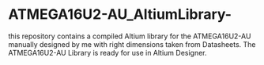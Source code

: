 # ATMEGA16U2-AU_AltiumLibrary-
this repository contains a compiled Altium library for the ATMEGA16U2-AU manually designed by me with right dimensions taken from Datasheets. The ATMEGA16U2-AU Library is ready for use in Altium Designer. 
